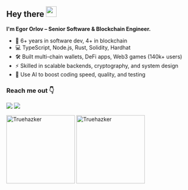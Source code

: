 <h2>
  Hey there <img src="https://media.giphy.com/media/hvRJCLFzcasrR4ia7z/giphy.gif" width="28">
</h2>

<p><b>I'm Egor Orlov – Senior Software & Blockchain Engineer.</b></p>

- 🚀 6+ years in software dev, 4+ in blockchain  
- 💻 TypeScript, Node.js, Rust, Solidity, Hardhat  
- 🛠 Built multi-chain wallets, DeFi apps, Web3 games (140k+ users)  
- ⚡ Skilled in scalable backends, cryptography, and system design  
- 🤖 Use AI to boost coding speed, quality, and testing  

<h3>Reach me out 👇</h3>
<p>
  <a href="http://t.me/truehazker" target="_blank"><img src="https://img.shields.io/badge/Telegram-2CA5E0?style=for-the-badge&logo=telegram&logoColor=white" /></a>
  <a href="https://www.linkedin.com/in/truehazker/" target="_blank"><img src="https://img.shields.io/badge/LinkedIn-0077B5?style=for-the-badge&logo=linkedin&logoColor=white" /></a>
</p>

<p align="left">
  <img height="180em" src="https://github-readme-stats.vercel.app/api?username=truehazker&hide_border=true&count_private=true&show_icons=true&theme=dark" alt="Truehazker"/>
  <img height="180em" src="https://github-readme-stats.vercel.app/api/top-langs?username=truehazker&show_icons=true&locale=en&layout=compact&hide_border=true&theme=dark" alt="Truehazker"/>
</p>
